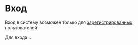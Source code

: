 # Вход

Вход в систему возможен только для [зарегистрированных](/part1/gitbook.md) пользователей

Для входа...

